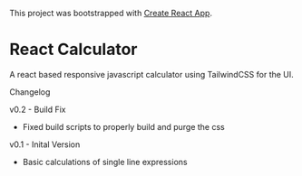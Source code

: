 This project was bootstrapped with [Create React App](https://github.com/facebook/create-react-app).

# React Calculator

A react based responsive javascript calculator using TailwindCSS for the UI.

Changelog

v0.2 - Build Fix
- Fixed build scripts to properly build and purge the css

v0.1 - Inital Version
- Basic calculations of single line expressions


